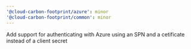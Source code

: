 ```yaml
---
'@cloud-carbon-footprint/azure': minor
'@cloud-carbon-footprint/common': minor
---
```


Add support for authenticating with Azure using an SPN and a cetificate instead of a client secret
